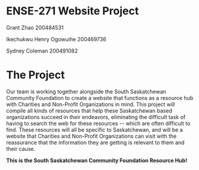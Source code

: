 # ENSE-271 Website Project
Grant Zhao
200484531

Ikechukwu Henry Ogowuihe
200469736

Sydney Coleman
200491082

# The Project
Our team is working together alongside the South Saskatchewan Community Foundation to create a website that functions as a resource hub with Charities and Non-Profit Organizations in mind. This project will compile all kinds of resources that help these Saskatchewan based organizations
succeed in their endeavors, eliminating the difficult task of having to search the web for these resources -- which are often difficult to find. These resources will all be specific to Saskatchewan, and will be a website that Charities and Non-Profit Organizations can visit with the reassurance
that the information they are getting is relevant to them and their cause.

**This is the South Saskatchewan Community Foundation Resource Hub!**
